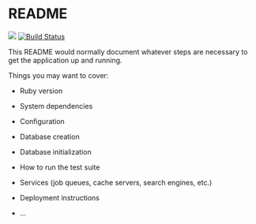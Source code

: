 # README

<a href="https://codeclimate.com/github/Ochowo/iReporter-BE/test_coverage"><img src="https://api.codeclimate.com/v1/badges/0fbc7ecbc42ea1b9f53a/test_coverage" /></a> [![Build Status](https://travis-ci.com/Ochowo/iReporter-BE.svg?branch=develop)](https://travis-ci.com/Ochowo/iReporter-BE)

This README would normally document whatever steps are necessary to get the
application up and running.

Things you may want to cover:

- Ruby version

- System dependencies

- Configuration

- Database creation

- Database initialization

- How to run the test suite

- Services (job queues, cache servers, search engines, etc.)

- Deployment instructions

- ...
